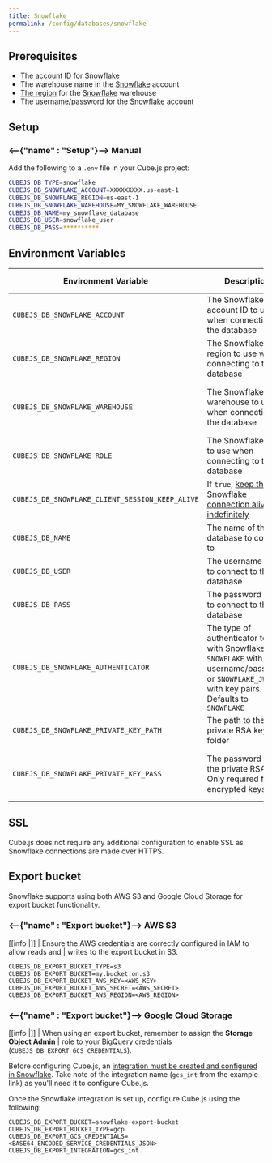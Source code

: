 ```yaml
---
title: Snowflake
permalink: /config/databases/snowflake
---
```


## Prerequisites

- [The account ID][dbt-docs-snowflake-account] for [Snowflake][snowflake]
- The warehouse name in the [Snowflake][snowflake] account
- [The region][snowflake-docs-regions] for the [Snowflake][snowflake] warehouse
- The username/password for the [Snowflake][snowflake] account

## Setup

### <--{"name" : "Setup"}-->  Manual

Add the following to a `.env` file in your Cube.js project:

```bash
CUBEJS_DB_TYPE=snowflake
CUBEJS_DB_SNOWFLAKE_ACCOUNT=XXXXXXXXX.us-east-1
CUBEJS_DB_SNOWFLAKE_REGION=us-east-1
CUBEJS_DB_SNOWFLAKE_WAREHOUSE=MY_SNOWFLAKE_WAREHOUSE
CUBEJS_DB_NAME=my_snowflake_database
CUBEJS_DB_USER=snowflake_user
CUBEJS_DB_PASS=**********
```

## Environment Variables

| Environment Variable                            | Description                                                                                                                                         | Possible Values                                            | Required |
| ----------------------------------------------- | --------------------------------------------------------------------------------------------------------------------------------------------------- | ---------------------------------------------------------- | :------: |
| `CUBEJS_DB_SNOWFLAKE_ACCOUNT`                   | The Snowflake account ID to use when connecting to the database                                                                                     | [A valid Snowflake account ID][dbt-docs-snowflake-account] |    ✅    |
| `CUBEJS_DB_SNOWFLAKE_REGION`                    | The Snowflake region to use when connecting to the database                                                                                         | [A valid Snowflake region][snowflake-docs-regions]         |    ✅    |
| `CUBEJS_DB_SNOWFLAKE_WAREHOUSE`                 | The Snowflake warehouse to use when connecting to the database                                                                                      | A valid Snowflake warehouse for the account                |    ✅    |
| `CUBEJS_DB_SNOWFLAKE_ROLE`                      | The Snowflake role to use when connecting to the database                                                                                           | A valid Snowflake role for the account                     |    ❌    |
| `CUBEJS_DB_SNOWFLAKE_CLIENT_SESSION_KEEP_ALIVE` | If `true`, [keep the Snowflake connection alive indefinitely][snowflake-docs-connection-options]                                                    | `true`, `false`                                            |    ❌    |
| `CUBEJS_DB_NAME`                                | The name of the database to connect to                                                                                                              | A valid database name                                      |    ✅    |
| `CUBEJS_DB_USER`                                | The username used to connect to the database                                                                                                        | A valid database username                                  |    ✅    |
| `CUBEJS_DB_PASS`                                | The password used to connect to the database                                                                                                        | A valid database password                                  |    ✅    |
| `CUBEJS_DB_SNOWFLAKE_AUTHENTICATOR`             | The type of authenticator to use with Snowflake. Use `SNOWFLAKE` with username/password, or `SNOWFLAKE_JWT` with key pairs. Defaults to `SNOWFLAKE` | `SNOWFLAKE`, `SNOWFLAKE_JWT`                               |    ❌    |
| `CUBEJS_DB_SNOWFLAKE_PRIVATE_KEY_PATH`          | The path to the private RSA key folder                                                                                                              | A valid path to the private RSA key                        |    ❌    |
| `CUBEJS_DB_SNOWFLAKE_PRIVATE_KEY_PASS`          | The password for the private RSA key. Only required for encrypted keys                                                                              | A valid password for the encrypted private RSA key         |    ❌    |

## SSL

Cube.js does not require any additional configuration to enable SSL as Snowflake
connections are made over HTTPS.

## Export bucket

Snowflake supports using both AWS S3 and Google Cloud Storage for export bucket
functionality.

### <--{"name" : "Export bucket"}-->  AWS S3

<!-- prettier-ignore-start -->
[[info |]]
| Ensure the AWS credentials are correctly configured in IAM to allow reads and
| writes to the export bucket in S3.
<!-- prettier-ignore-end -->

```dotenv
CUBEJS_DB_EXPORT_BUCKET_TYPE=s3
CUBEJS_DB_EXPORT_BUCKET=my.bucket.on.s3
CUBEJS_DB_EXPORT_BUCKET_AWS_KEY=<AWS_KEY>
CUBEJS_DB_EXPORT_BUCKET_AWS_SECRET=<AWS_SECRET>
CUBEJS_DB_EXPORT_BUCKET_AWS_REGION=<AWS_REGION>
```

### <--{"name" : "Export bucket"}-->  Google Cloud Storage

<!-- prettier-ignore-start -->
[[info |]]
| When using an export bucket, remember to assign the **Storage Object Admin**
| role to your BigQuery credentials (`CUBEJS_DB_EXPORT_GCS_CREDENTIALS`).
<!-- prettier-ignore-end -->

Before configuring Cube.js, an [integration must be created and configured in
Snowflake][snowflake-docs-gcs-integration]. Take note of the integration name
(`gcs_int` from the example link) as you'll need it to configure Cube.js.

Once the Snowflake integration is set up, configure Cube.js using the following:

```dotenv
CUBEJS_DB_EXPORT_BUCKET=snowflake-export-bucket
CUBEJS_DB_EXPORT_BUCKET_TYPE=gcp
CUBEJS_DB_EXPORT_GCS_CREDENTIALS=<BASE64_ENCODED_SERVICE_CREDENTIALS_JSON>
CUBEJS_DB_EXPORT_INTEGRATION=gcs_int
```

[dbt-docs-snowflake-account]:
  https://docs.getdbt.com/reference/warehouse-profiles/snowflake-profile#account
[ref-caching-large-preaggs]: /using-pre-aggregations#large-pre-aggregations
[ref-env-var]: /reference/environment-variables#database-connection
[snowflake]: https://www.snowflake.com/
[snowflake-docs-connection-options]:
  https://docs.snowflake.com/en/user-guide/nodejs-driver-use.html#additional-connection-options
[snowflake-docs-gcs-integration]:
  https://docs.snowflake.com/en/user-guide/data-load-gcs-config.html
[snowflake-docs-regions]:
  https://docs.snowflake.com/en/user-guide/intro-regions.html
